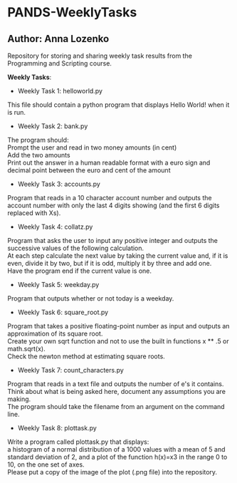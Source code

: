 # PANDS-WeeklyTasks

## Author: Anna Lozenko

Repository for storing and sharing weekly task results from the Programming and Scripting course.

**Weekly Tasks**:

- Weekly Task 1: helloworld.py  

This file should contain a python program that displays Hello World! when it is run.


- Weekly Task 2: bank.py  

The program should:  
Prompt the user and read in two money amounts (in cent)  
Add the two amounts  
Print out the answer in a human readable format with a euro sign and decimal point between the euro and cent of the amount   


- Weekly Task 3: accounts.py

Program that reads in a 10 character account number and outputs the account number with only the last 4 digits showing (and the first 6 digits replaced with Xs).


- Weekly Task 4: collatz.py

Program that asks the user to input any positive integer and outputs the successive values of the following calculation.  
At each step calculate the next value by taking the current value and, if it is even, divide it by two, but if it is odd, multiply it by three and add one.  
Have the program end if the current value is one.


- Weekly Task 5: weekday.py

Program that outputs whether or not today is a weekday.


- Weekly Task 6: square_root.py

Program that takes a positive floating-point number as input and outputs an approximation of its square root.  
Create your own sqrt function and not to use the built in functions x ** .5 or math.sqrt(x).  
Check the newton method at estimating square roots. 


- Weekly Task 7: count_characters.py

Program that reads in a text file and outputs the number of e's it contains. Think about what is being asked here, document any assumptions you are making.  
The program should take the filename from an argument on the command line.


- Weekly Task 8: plottask.py

Write a program called plottask.py that displays:  
a histogram of a normal distribution of a 1000 values with a mean of 5 and standard deviation of 2, and a plot of the function  h(x)=x3 in the range 0 to 10, on the one set of axes.  
Please put a copy of the image of the plot (.png file) into the repository.